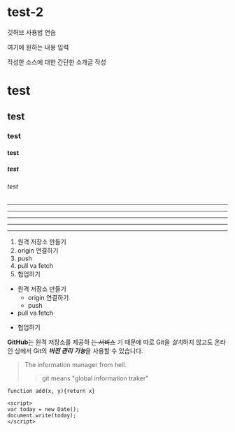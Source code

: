 # test-2

깃허브 사용법 연습

여기에 원하는 내용 입력

작성한 소스에 대한 간단한 소개글 작성

# test
## test
### test
#### test
##### test
###### test

---
------
***
******
* * *

1. 원격 저장소 만들기
2. origin 연결하기
3. push
4. pull va fetch
5. 협업하기

- 원격 저장소 만들기
  - origin 연결하기
  - push
- pull va fetch
* 협업하기

**GitHub**는 원격 저장소를 제공하 ~~는 서비스~~ 기 때문에
따로 Git을 *설치*하지 않고도
온라인 상에서 Git의 ***버전 관리 기능***을 사용할 수 있습니다.

> The information manager from hell.
>> git means "global information traker"

`function add(x, y){return x}`

```
<script>
var today = new Date();
document.write(today);
</script>
```

